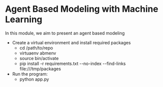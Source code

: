 # Agent Based Modeling with Machine Learning
In this module, we aim to present an agent based modeling 

* Create a virtual environment and install required packages
    * cd /path/to/repo
    * virtuaenv abmenv
    * source bin/activate
    * pip install -r requirements.txt --no-index --find-links file:///tmp/packages
* Run the program:
    * python app.py
